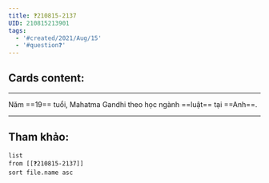 ```yaml
---
title: ❓210815-2137
UID: 210815213901
tags:
  - '#created/2021/Aug/15'
  - '#question❓'
---
```


## Cards content:
---

Năm ==19== tuổi, Mahatma Gandhi theo học ngành ==luật== tại ==Anh==. 
<!--SR:!2021-10-02,34,290!2021-10-03,35,270!2021-11-04,46,250-->


---


## Tham khảo:
```dataview
list
from [[❓210815-2137]]
sort file.name asc
```


